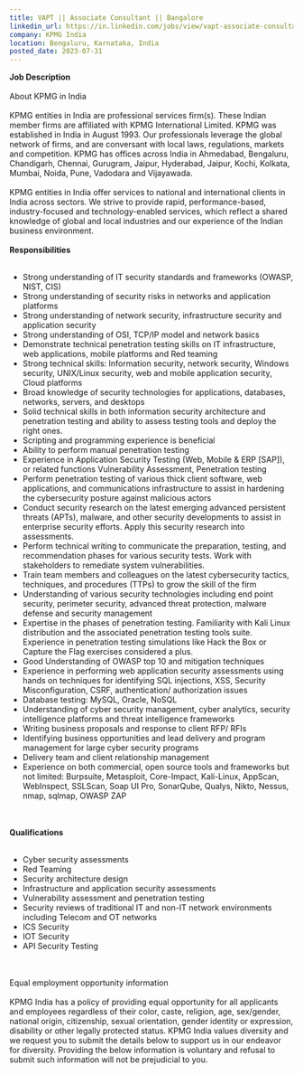 ```yaml
---
title: VAPT || Associate Consultant || Bangalore
linkedin_url: https://in.linkedin.com/jobs/view/vapt-associate-consultant-bangalore-at-kpmg-india-3684850206?position=8&pageNum=5&refId=GfT1YmPtI1K3NxEYA9nFLg%3D%3D&trackingId=YkYaWhjYTO0UOGMQZ1hwIA%3D%3D
company: KPMG India
location: Bengaluru, Karnataka, India
posted_date: 2023-07-31
---
```


<div class="description__text description__text--rich">
<section class="show-more-less-html" data-max-lines="5">
<div class="show-more-less-html__markup show-more-less-html__markup--clamp-after-5 relative overflow-hidden">
<strong>Job Description<br/><br/></strong>About KPMG in India<br/><br/>KPMG entities in India are professional services firm(s). These Indian member firms are affiliated with KPMG International Limited. KPMG was established in India in August 1993. Our professionals leverage the global network of firms, and are conversant with local laws, regulations, markets and competition. KPMG has offices across India in Ahmedabad, Bengaluru, Chandigarh, Chennai, Gurugram, Jaipur, Hyderabad, Jaipur, Kochi, Kolkata, Mumbai, Noida, Pune, Vadodara and Vijayawada.<br/><br/>KPMG entities in India offer services to national and international clients in India across sectors. We strive to provide rapid, performance-based, industry-focused and technology-enabled services, which reflect a shared knowledge of global and local industries and our experience of the Indian business environment.<br/><br/><strong>Responsibilities<br/><br/></strong><ul><li>Strong understanding of IT security standards and frameworks (OWASP, NIST, CIS)</li><li>Strong understanding of security risks in networks and application platforms</li><li>Strong understanding of network security, infrastructure security and application security</li><li>Strong understanding of OSI, TCP/IP model and network basics</li><li>Demonstrate technical penetration testing skills on IT infrastructure, web applications, mobile platforms and Red teaming</li><li>Strong technical skills: Information security, network security, Windows security, UNIX/Linux security, web and mobile application security, Cloud platforms</li><li>Broad knowledge of security technologies for applications, databases, networks, servers, and desktops </li><li>Solid technical skills in both information security architecture and penetration testing and ability to assess testing tools and deploy the right ones.</li><li>Scripting and programming experience is beneficial</li><li>Ability to perform manual penetration testing</li><li>Experience in Application Security Testing (Web, Mobile &amp; ERP [SAP]), or related functions Vulnerability Assessment, Penetration testing</li><li>Perform penetration testing of various thick client software, web applications, and communications infrastructure to assist in hardening the cybersecurity posture against malicious actors</li><li>Conduct security research on the latest emerging advanced persistent threats (APTs), malware, and other security developments to assist in enterprise security efforts. Apply this security research into assessments.</li><li>Perform technical writing to communicate the preparation, testing, and recommendation phases for various security tests. Work with stakeholders to remediate system vulnerabilities.</li><li>Train team members and colleagues on the latest cybersecurity tactics, techniques, and procedures (TTPs) to grow the skill of the firm</li><li>Understanding of various security technologies including end point security, perimeter security, advanced threat protection, malware defense and security management</li><li>Expertise in the phases of penetration testing. Familiarity with Kali Linux distribution and the associated penetration testing tools suite. Experience in penetration testing simulations like Hack the Box or Capture the Flag exercises considered a plus.</li><li>Good Understanding of OWASP top 10 and mitigation techniques</li><li>Experience in performing web application security assessments using hands on techniques for identifying SQL injections, XSS, Security Misconfiguration, CSRF, authentication/ authorization issues</li><li>Database testing: MySQL, Oracle, NoSQL </li><li>Understanding of cyber security management, cyber analytics, security intelligence platforms and threat intelligence frameworks</li><li>Writing business proposals and response to client RFP/ RFIs</li><li>Identifying business opportunities and lead delivery and program management for large cyber security programs</li><li>Delivery team and client relationship management</li><li>Experience on both commercial, open source tools and frameworks but not limited: Burpsuite, Metasploit, Core-Impact, Kali-Linux, AppScan, WebInspect, SSLScan, Soap UI Pro, SonarQube, Qualys, Nikto, Nessus, nmap, sqlmap, OWASP ZAP<br/><br/><br/></li></ul><strong>Qualifications<br/><br/></strong><ul><li>Cyber security assessments</li><li>Red Teaming</li><li>Security architecture design</li><li>Infrastructure and application security assessments</li><li>Vulnerability assessment and penetration testing </li><li>Security reviews of traditional IT and non-IT network environments including Telecom and OT networks</li><li>ICS Security</li><li>IOT Security</li><li>API Security Testing<br/><br/><br/></li></ul>Equal employment opportunity information<br/><br/>KPMG India has a policy of providing equal opportunity for all applicants and employees regardless of their color, caste, religion, age, sex/gender, national origin, citizenship, sexual orientation, gender identity or expression, disability or other legally protected status. KPMG India values diversity and we request you to submit the details below to support us in our endeavor for diversity. Providing the below information is voluntary and refusal to submit such information will not be prejudicial to you.
        </div>


<!-- --> </section>
</div>